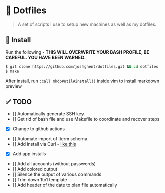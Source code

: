 # 🏡 Dotfiles

> A set of scripts I use to setup new machines as well as my dotfiles.

## 🔧 Install

Run the following - **THIS WILL OVERWRITE YOUR BASH PROFILE, BE CAREFUL. YOU HAVE BEEN WARNED.**

```bash
$ git clone https://github.com/joshghent/dotfiles.git && cd dotfiles
$ make
```

After install, run `:call mkdp#util#install()` inside vim to install markdown preview

## ✅ TODO

- [] Automatically generate SSH key
- [] Get rid of bash file and use Makefile to coordinate and recover steps
- [x] Change to github actions
- [] Automate import of Iterm schema
- [] Add install via Curl - [like this](https://github.com/wookayin/dotfiles/blob/master/etc/install)
- [x] Add app installs
- [] Add all accounts (without passwords)
- [] Add colored output
- [] Silence the output of various commands
- [] Trim down 1to1 template
- [] Add header of the date to plan file automatically
